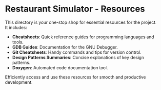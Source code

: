 # Restaurant Simulator - Resources

This directory is your one-stop shop for essential resources for the project. It includes:

- **Cheatsheets**: Quick reference guides for programming languages and tools.
- **GDB Guides**: Documentation for the GNU Debugger.
- **Git Cheatsheets**: Handy commands and tips for version control.
- **Design Patterns Summaries**: Concise explanations of key design patterns.
- **Doxygen**: Automated code documentation tool.

Efficiently access and use these resources for smooth and productive development.